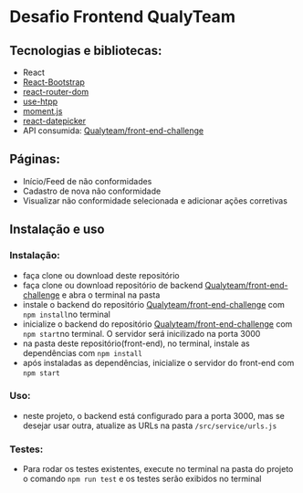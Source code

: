 # Desafio Frontend QualyTeam

## Tecnologias e bibliotecas:

- React
- [React-Bootstrap](https://react-bootstrap.github.io/)
- [react-router-dom](https://reactrouter.com/web/guides/quick-start)
- [use-htpp](https://www.npmjs.com/package/use-http)
- [moment.js](https://momentjs.com)
- [react-datepicker](https://www.npmjs.com/package/react-datepicker)
- API consumida: [Qualyteam/front-end-challenge](https://github.com/Qualyteam/front-end-challenge)

## Páginas:

- Início/Feed de não conformidades
- Cadastro de nova não conformidade
- Visualizar não conformidade selecionada e adicionar ações corretivas

## Instalação e uso

### Instalação:

- faça clone ou download deste repositório
- faça clone ou download repositório de backend [Qualyteam/front-end-challenge](https://github.com/Qualyteam/front-end-challenge) e abra o terminal na pasta
- instale o backend do repositório [Qualyteam/front-end-challenge](https://github.com/Qualyteam/front-end-challenge) com `npm install`no terminal
- inicialize o backend do repositório [Qualyteam/front-end-challenge](https://github.com/Qualyteam/front-end-challenge) com `npm start`no terminal. O servidor será inicilizado na porta 3000
- na pasta deste repositório(front-end), no terminal, instale as dependências com `npm install`
- após instaladas as dependências, inicialize o servidor do front-end com `npm start`

### Uso:

- neste projeto, o backend está configurado para a porta 3000, mas se desejar usar outra, atualize as URLs na pasta `/src/service/urls.js`

### Testes:

- Para rodar os testes existentes, execute no terminal na pasta do projeto o comando `npm run test` e os testes serão exibidos no terminal
